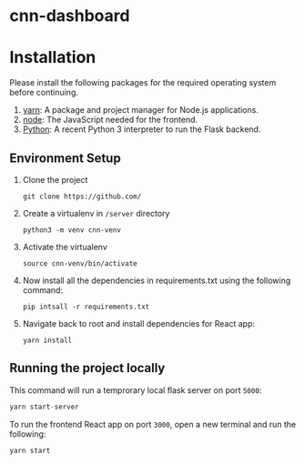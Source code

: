 # cnn-dashboard

# Installation

Please install the following packages for the required operating system before continuing.

1. [yarn](https://yarnpkg.com/): A package and project manager for Node.js applications.
2. [node](https://nodejs.org/en/): The JavaScript needed for the frontend.
3. [Python](): A recent Python 3 interpreter to run the Flask backend.

## Environment Setup

1. Clone the project

    ```python3
    git clone https://github.com/
    ```

2. Create a virtualenv in `/server` directory

    ```python3
    python3 -m venv cnn-venv
    ```

3. Activate the virtualenv

    ```python3
    source cnn-venv/bin/activate
    ```

4. Now install all the dependencies in requirements.txt using the following command:

    ```python3
    pip intsall -r requirements.txt
    ```

5. Navigate back to root and install dependencies for React app:

    ```python3
    yarn install
    ```

## Running the project locally

This command will run a temprorary local flask server on port `5000`:

```python
yarn start-server
```

To run the frontend React app on port `3000`, open a new terminal and run the following:

```python
yarn start
```

